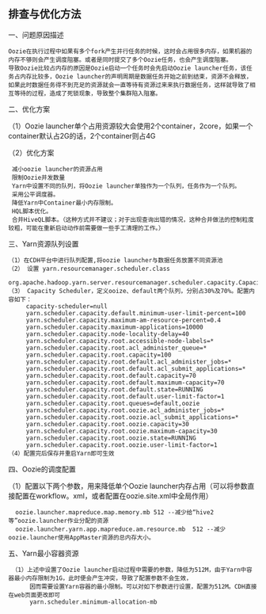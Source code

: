 ## 排查与优化方法

一、问题原因描述

    Oozie在执行过程中如果有多个fork产生并行任务的时候，这时会占用很多内存，如果机器的内存不够则会产生调度阻塞。或者是同时提交了多个Oozie任务，也会产生调度阻塞。
    导致Oozie比较占内存的原因是Oozie启动一个任务时会先启动Oozie launcher任务，该任务占内存比较多，Oozie launcher的声明周期是数据任务开始之前到结束，资源不会释放，
    如果此时数据任务得不到充足的资源就会一直等待有资源过来来执行数据任务，这样就导致了相互等待的过程，造成了死锁现象，导致整个集群陷入阻塞。

二、优化方案

（1）Oozie launcher单个占用资源较大会使用2个container，2core，如果一个container默认占2G的话，2个container则占4G

（2）优化方案

     减小oozie launcher的资源占用
     限制Oozie并发数量
     Yarn中设置不同的队列，将Oozie launcher单独作为一个队列，任务作为一个队列。
     采用公平调度器。
     降低Yarn中Container最小内存限制。
     HQL脚本优化。
     合并HiveQL脚本。（这种方式并不建议；对于出现查询出错的情况，这种合并做法的控制粒度较粗，可能在重新启动动作前需要做一些手工清理的工作。）
  
三、Yarn资源队列设置

    （1）在CDH平台中进行队列配置,将oozie launcher与数据任务放置不同资源池
    （2） 设置 yarn.resourcemanager.scheduler.class
         org.apache.hadoop.yarn.server.resourcemanager.scheduler.capacity.CapacityScheduler
    （3） Capacity Scheduler，定义ooize、default两个队列，分别占30%及70%。配置内容如下：
         capacity-scheduler=null
         yarn.scheduler.capacity.default.minimum-user-limit-percent=100
         yarn.scheduler.capacity.maximum-am-resource-percent=0.4
         yarn.scheduler.capacity.maximum-applications=10000
         yarn.scheduler.capacity.node-locality-delay=40
         yarn.scheduler.capacity.root.accessible-node-labels=*
         yarn.scheduler.capacity.root.acl_administer_queue=*
         yarn.scheduler.capacity.root.capacity=100
         yarn.scheduler.capacity.root.default.acl_administer_jobs=*
         yarn.scheduler.capacity.root.default.acl_submit_applications=*
         yarn.scheduler.capacity.root.default.capacity=70
         yarn.scheduler.capacity.root.default.maximum-capacity=70
         yarn.scheduler.capacity.root.default.state=RUNNING
         yarn.scheduler.capacity.root.default.user-limit-factor=1
         yarn.scheduler.capacity.root.queues=default,oozie   
         yarn.scheduler.capacity.root.oozie.acl_administer_jobs=*
         yarn.scheduler.capacity.root.oozie.acl_submit_applications=*
         yarn.scheduler.capacity.root.oozie.capacity=30
         yarn.scheduler.capacity.root.oozie.maximum-capacity=30
         yarn.scheduler.capacity.root.oozie.state=RUNNING
         yarn.scheduler.capacity.root.oozie.user-limit-factor=1
    （4）配置完后保存并重启Yarn即可生效

四、Oozie的调度配置

（1）配置以下两个参数，用来降低单个Oozie launcher内存占用（可以将参数直接配置在workflow。xml，或者配置在oozie.site.xml中全局作用）

      oozie.launcher.mapreduce.map.memory.mb 512 --减少给“hive2等”oozie.launcher作业分配的资源
      oozie.launcher.yarn.app.mapreduce.am.resource.mb  512 --减少oozie.launcher使用AppMaster资源的总内存大小。

五、Yarn最小容器资源

     （1）上述中设置了Oozie launcher启动过程中需要的参数，降低为512M，由于Yarn中容器最小内存限制为1G，此时便会产生冲突，导致了配置参数不会生效，
          因而需要设置Yarn容器的最小限制。可以对如下参数进行设置，配置为512M。CDH直接在web页面更改即可
          yarn.scheduler.minimum-allocation-mb  

